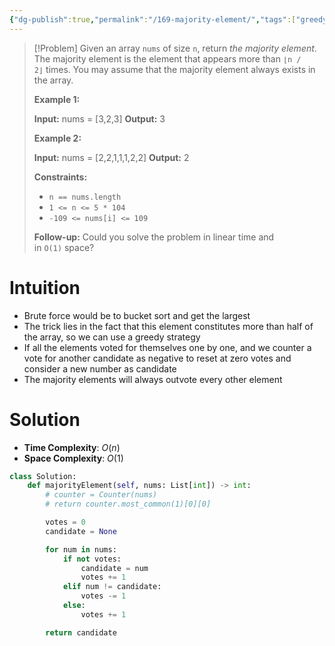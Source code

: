 ```yaml
---
{"dg-publish":true,"permalink":"/169-majority-element/","tags":["greedy"]}
---
```


>[!Problem]
>Given an array `nums` of size `n`, return _the majority element_.
> The majority element is the element that appears more than `⌊n / 2⌋` times. You may assume that the majority element always exists in the array.
> 
> **Example 1:**
> 
> **Input:** nums = [3,2,3]
> **Output:** 3
> 
> **Example 2:**
> 
> **Input:** nums = [2,2,1,1,1,2,2]
> **Output:** 2
> 
> **Constraints:**
> 
> - `n == nums.length`
> - `1 <= n <= 5 * 104`
> - `-109 <= nums[i] <= 109`
> 
> **Follow-up:** Could you solve the problem in linear time and in `O(1)` space?

# Intuition
- Brute force would be to bucket sort and get the largest
- The trick lies in the fact that this element constitutes more than half of the array, so we can use a greedy strategy
- If all the elements voted for themselves one by one, and we counter a vote for another candidate as negative to reset at zero votes and consider a new number as candidate
- The majority elements will always outvote every other element
# Solution
- **Time Complexity**: $O(n)$
- **Space Complexity**: $O(1)$
```python
class Solution:
    def majorityElement(self, nums: List[int]) -> int:
        # counter = Counter(nums)
        # return counter.most_common(1)[0][0]

        votes = 0
        candidate = None

        for num in nums:
            if not votes:
                candidate = num
                votes += 1
            elif num != candidate:
                votes -= 1
            else:
                votes += 1

        return candidate
```